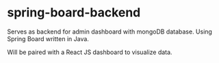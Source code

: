 # spring-board-backend
Serves as backend for admin dashboard with mongoDB database. Using Spring Board written in Java.

Will be paired with a React JS dashboard to visualize data.
